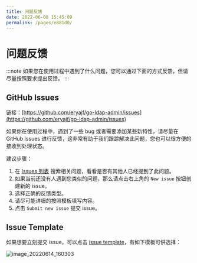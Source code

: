 ```yaml
---
title: 问题反馈
date: 2022-06-08 15:45:09
permalink: /pages/e881d0/
---
```


# 问题反馈

:::note
如果您在使用过程中遇到了什么问题，您可以通过下面的方式反馈，但请尽量按照要求提出反馈。
:::

## GitHub Issues

链接：[https://github.com/eryajf/go-ldap-admin/issues](https://github.com/eryajf/go-ldap-admin/issues)

如果你在使用过程中，遇到了一些 bug 或者需要添加某些新特性，请尽量在 GitHub Issues 进行反馈，这非常有助于我们跟踪解决此问题，您也可以很方便的接收到处理状态。

建议步骤：

1. 在 [Issues 列表](https://github.com/eryajf/go-ldap-admin/issues) 搜索相关问题，看看是否有其他人已经提到了此问题。
2. 如果当前还没有人遇到您类似的问题，那么请点击右上角的 `New issue` 按钮创建新的 issue。
3. 选择正确的反馈类型。
4. 请尽可能详细的按照模板填写内容。
5. 点击 `Submit new issue` 提交 issue。

## Issue Template

如果想要立刻提交 issue，可以点击 [issue template](https://github.com/eryajf/go-ldap-admin/issues/new/choose)，有如下模板可供选择：

![image_20220614_160303](https://cdn.jsdelivr.net/gh/eryajf/tu/img/image_20220614_160303.png)
